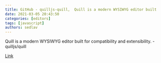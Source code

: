 ```yaml
---
title: GitHub - quilljs-quill,  Quill is a modern WYSIWYG editor built for compatibility and extensibility.
date: 2021-03-05 20:43:50
categories: [editors]
tags: [javascript]
authors: sedlav
---
```


Quill is a modern WYSIWYG editor built for compatibility and extensibility. - quilljs/quill

[Link](https://github.com/quilljs/quill/)
